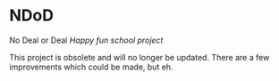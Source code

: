 # NDoD
No Deal or Deal
*Happy fun school project*

This project is obsolete and will no longer be updated.
There are a few improvements which could be made, but eh.
